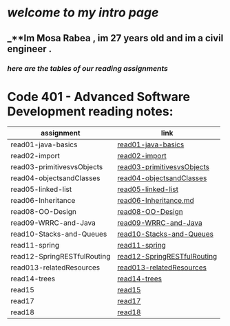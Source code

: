 # _**welcome to my intro page**_
## _**Im Mosa Rabea , im 27 years old and im a civil engineer .



### _**here are the tables of our reading assignments**_





# Code 401 - Advanced Software Development reading notes:

| assignment             | link                                   |
| -----------            | -----------                            |
| read01-java-basics     | [read01-java-basics](401/read01-java-basics.md) |
| read02-import          | [read02-import](401/read02-import.md)           |
| read03-primitivesvsObjects   | [read03-primitivesvsObjects](401/read03-primitivesvsObjects.md)                |
| read04-objectsandClasses                 | [read04-objectsandClasses](401/read04-objectsandClasses.md)                |
| read05-linked-list                 | [read05-linked-list](401/read05-linked-list.md)                |
| read06-Inheritance                | [read06-Inheritance.md](401/read06-Inheritance.md)                |
| read08-OO-Design                | [read08-OO-Design](401/read08-OO-Design.md)                |
| read09-WRRC-and-Java                 | [read09-WRRC-and-Java](401/read09-WRRC-and-Java.md)                |
| read10-Stacks-and-Queues                 | [read10-Stacks-and-Queues](401/read10-Stacks-and-Queues.md)                |
| read11-spring                 | [read11-spring](401/read11-spring.md)                |
| read12-SpringRESTfulRouting                 | [read12-SpringRESTfulRouting](401/read12-SpringRESTfulRouting.md)                |
| read013-relatedResources                 | [read013-relatedResources](401/read013-relatedResources.md)                |
| read14-trees                 | [read14-trees](401/read14-trees.md)                |
| read15                 | [read15](401/read15.md)                |
| read17                 | [read17](401/read17.md)                |
| read18                 | [read18](401/read18.md)                |













